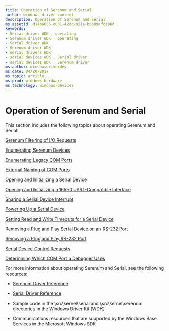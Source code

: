 ```yaml
---
title: Operation of Serenum and Serial
author: windows-driver-content
description: Operation of Serenum and Serial
ms.assetid: d14b6655-c031-42dd-921e-b6a09afde86d
keywords:
- Serial driver WDK , operating
- Serenum driver WDK , operating
- Serial driver WDK
- Serenum driver WDK
- serial drivers WDK
- serial devices WDK , Serial driver
- serial devices WDK , Serenum driver
ms.author: windowsdriverdev
ms.date: 04/20/2017
ms.topic: article
ms.prod: windows-hardware
ms.technology: windows-devices
---
```


# Operation of Serenum and Serial





This section includes the following topics about operating Serenum and Serial:

[Serenum Filtering of I/O Requests](serenum-filtering-of-i-o-requests.md)

[Enumerating Serenum Devices](enumerating-serenum-devices.md)

[Enumerating Legacy COM Ports](enumerating-legacy-com-ports.md)

[External Naming of COM Ports](external-naming-of-com-ports.md)

[Opening and Initializing a Serial Device](opening-and-initializing-a-serial-device.md)

[Opening and Initializing a 16550 UART-Compatible Interface](opening-and-initializing-a-16550-uart-compatible-interface.md)

[Sharing a Serial Device Interrupt](sharing-a-serial-device-interrupt.md)

[Powering Up a Serial Device](powering-up-a-serial-device.md)

[Setting Read and Write Timeouts for a Serial Device](setting-read-and-write-timeouts-for-a-serial-device.md)

[Removing a Plug and Play Serial Device on an RS-232 Port](removing-a-plug-and-play-serial-device-on-an-rs-232-port.md)

[Removing a Plug and Play RS-232 Port](removing-a-plug-and-play-rs-232-port.md)

[Serial Device Control Requests](serial-device-control-requests2.md)

[Determining Which COM Port a Debugger Uses](determining-which-com-port-a-debugger-uses.md)

For more information about operating Serenum and Serial, see the following resources:

-   [Serenum Driver Reference](https://msdn.microsoft.com/library/windows/hardware/ff547040)

-   [Serial Driver Reference](https://msdn.microsoft.com/library/windows/hardware/ff547476)

-   Sample code in the \\src\\kernel\\serial and \\src\\kernel\\serenum directories in the Windows Driver Kit (WDK)

-   Communications resources that are supported by the Windows Base Services in the Microsoft Windows SDK

 

 




